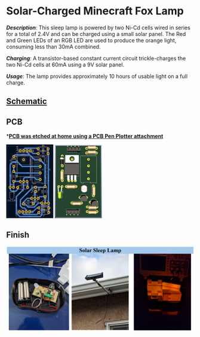 # Solar-Charged Minecraft Fox Lamp
***Description***: This sleep lamp is powered by two Ni-Cd cells wired in series for a total of 2.4V and can be charged using a small solar panel. The Red and Green LEDs of an RGB LED are used to produce the orange light, consuming less than 30mA combined.

***Charging***: A transistor-based constant current circuit trickle-charges the two Ni-Cd cells at 60mA using a 9V solar panel.

***Usage***: The lamp provides approximately 10 hours of usable light on a full charge.

## [Schematic](schematic.pdf)

## PCB
***[PCB was etched at home using a PCB Pen Plotter attachment](https://github.com/furpectfox/PCB_Trace_Plotter)**  

<img src="images/pcb_layout.png" width="25%" />
<img src="images/pcb_model.png" width="25%" />

## Finish
<img src="images/final_product.png" />


